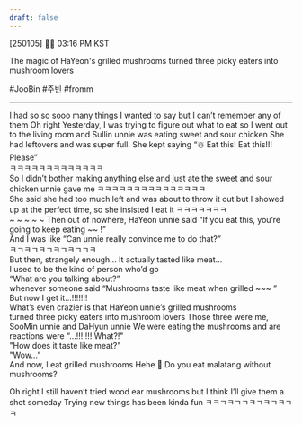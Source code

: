 ```yaml
---
draft: false
---
```

[250105] 🐣💭 03:16 PM KST

The magic of HaYeon's grilled mushrooms turned three picky eaters into mushroom lovers
 
#JooBin #주빈 #fromm
___

I had so so sooo many things I wanted to say
but I can’t remember any of them
Oh right
Yesterday, I was trying to figure out what to eat
so I went out to the living room
and Sullin unnie was eating sweet and sour chicken 
She had leftovers and was super full. She kept saying 
“☃️ Eat this! Eat this!!! Please”  
ㅋㅋㅋㅋㅋㅋㅋㅋㅋㅋㅋㅋㅋ  
So I didn’t bother making anything else
and just ate the sweet and sour chicken unnie gave me
ㅋㅋㅋㅋㅋㅋㅋㅋㅋㅋㅋㅋㅋㅋㅋ  
She said she had too much left and was about to throw it out
but I showed up at the perfect time, so she insisted I eat it
ㅋㅋㅋㅋㅋㅋㅋ  
~ ~ ~ ~ ~
Then out of nowhere, HaYeon unnie said
“If you eat this, you’re going to keep eating ~~ !”  
And I was like “Can unnie really convince me to do that?”  
ㅋㄱㅋㄱㅋㄱㅋㄱㅋㄱㄱㅋ  
But then, strangely enough... 
It actually tasted like meat...  
I used to be the kind of person who’d go  
“What are you talking about?”  
whenever someone said “Mushrooms taste like meat when grilled ~~~ ”  
But now I get it...!!!!!!!  
What’s even crazier is that HaYeon unnie’s grilled mushrooms  
turned three picky eaters into mushroom lovers
Those three were me, SooMin unnie and DaHyun unnie 
We were eating the mushrooms and are reactions were
“…!!!!!!! What?!"  
"How does it taste like meat?"  
"Wow…”  
And now, I eat grilled mushrooms
Hehe
🫧 Do you eat malatang without mushrooms?

Oh right
I still haven’t tried wood ear mushrooms 
but I think I’ll give them a shot someday
Trying new things has been kinda fun
ㅋㅋㄱㅋㄱㄱㅋㄱㅋㄱㅋㄱㅋ